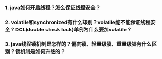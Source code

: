 ### 1. java如何开启线程？怎么保证线程安全？





### 2. volatile和synchronized有什么却别？volatile能不能保证线程安全？DCL(double check lock)单例为什么要加volatile？




### 3. java线程锁机制是怎样的？偏向锁、轻量级锁、重量级锁有什么区别？锁机制是如何升级的？
